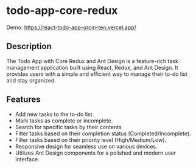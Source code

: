 # todo-app-core-redux
Demo: https://react-todo-app-orcin-ten.vercel.app/

## Description

The Todo App with Core Redux and Ant Design is a feature-rich task management application built using React, Redux, and Ant Design. It provides users with a simple and efficient way to manage their to-do list and stay organized.

## Features

- Add new tasks to the to-do list.
- Mark tasks as complete or incomplete.
- Search for specific tasks by their contents
- Filter tasks based on their completion status (Completed/Incomplete).
- Filter tasks based on their priority level (High/Medium/Low).
- Responsive design for seamless use on various devices.
- Utilizes Ant Design components for a polished and modern user interface.
